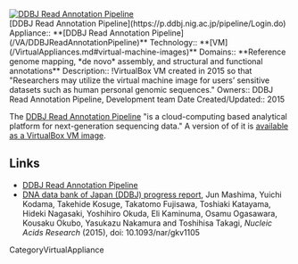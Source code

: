 <div class='center'>
<a href='https://p.ddbj.nig.ac.jp/pipeline/Login.do'><img src='/DDBJ-RAP-Banner.png' alt='DDBJ Read Annotation Pipeline'  /></a>
</div>

<div class="title">[DDBJ Read Annotation Pipeline](https://p.ddbj.nig.ac.jp/pipeline/Login.do)</div>



<div class='dictbox'>
 Appliance:: **[DDBJ Read Annotation Pipeline](/VA/DDBJReadAnnotationPipeline)**
 Technology:: **[VM](/VirtualAppliances.md#virtual-machine-images)**
 Domains:: **Reference genome mapping, *de novo* assembly, and structural and functional annotations** 
 Description:: !VirtualBox VM created in 2015 so that "Researchers may utilize the virtual machine image for users’ sensitive datasets such as human personal genomic sequences."
 Owners:: DDBJ Read Annotation Pipeline, Development team
 Date Created/Updated:: 2015 
</div>

The [DDBJ Read Annotation Pipeline](https://p.ddbj.nig.ac.jp/pipeline/Login.do) "is a cloud-computing based analytical platform for next-generation sequencing data."  A version of of it is [available as a VirtualBox VM image](http://p.ddbj.nig.ac.jp/vbox/galaxy-vm.ova).

## Links

* [DDBJ Read Annotation Pipeline](https://p.ddbj.nig.ac.jp/pipeline/Login.do)
* [DNA data bank of Japan (DDBJ) progress report](http://nar.oxfordjournals.org/content/early/2015/11/16/nar.gkv1105.full), Jun Mashima, Yuichi Kodama, Takehide Kosuge, Takatomo Fujisawa, Toshiaki Katayama, Hideki Nagasaki, Yoshihiro Okuda, Eli Kaminuma, Osamu Ogasawara, Kousaku Okubo, Yasukazu Nakamura and Toshihisa Takagi, *Nucleic Acids Research* (2015), doi: 10.1093/nar/gkv1105


CategoryVirtualAppliance
